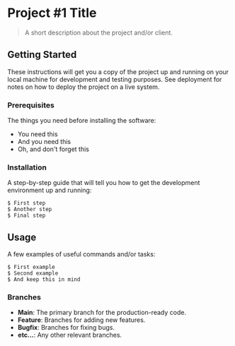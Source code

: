 # Project #1 Title

> A short description about the project and/or client.

## Getting Started

These instructions will get you a copy of the project up and running on your local machine for development and testing purposes. See deployment for notes on how to deploy the project on a live system.

### Prerequisites

The things you need before installing the software:

- You need this
- And you need this
- Oh, and don't forget this

### Installation

A step-by-step guide that will tell you how to get the development environment up and running:

```
$ First step
$ Another step
$ Final step
```


## Usage

A few examples of useful commands and/or tasks:

```
$ First example
$ Second example
$ And keep this in mind
```

### Branches

* **Main**: The primary branch for the production-ready code.
* **Feature**: Branches for adding new features.
* **Bugfix**: Branches for fixing bugs.
* **etc...**: Any other relevant branches.



